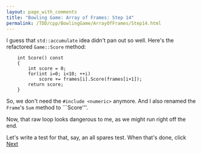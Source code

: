 ```yaml
---
layout: page_with_comments
title: "Bowling Game: Array of Frames: Step 14"
permalink: /TDD/cpp/BowlingGame/ArrayOfFrames/Step14.html
---
```


I guess that ```std::accumulate``` idea didn't pan out so well. Here's the refactored ```Game::Score``` method:
```
    int Score() const
    {
        int score = 0;
        for(int i=0; i<10; ++i)
            score += frames[i].Score(frames[i+1]);
        return score;
    }
```

So, we don't need the ```#include <numeric>``` anymore.
And I also renamed the ```Frame```'s ```Sum``` method to ```Score'''.

Now, that raw loop looks dangerous to me, as we might run right off the end.  

Let's write a test for that, say, an all spares test. When that's done, click [Next](Step15.html)
